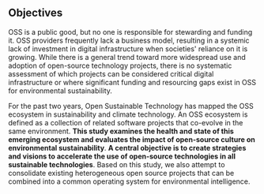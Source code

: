 ## Objectives 

OSS is a public good, but no one is responsible for stewarding and funding it. OSS providers frequently lack a business model, resulting in a systemic lack of investment in digital infrastructure when societies' reliance on it is growing. While there is a general trend toward more widespread use and adoption of open-source technology projects, there is no systematic assessment of which projects can be considered critical digital infrastructure or where significant funding and resourcing gaps exist in OSS for environmental sustainability.

For the past two years, Open Sustainable Technology has mapped the OSS ecosystem in sustainability and climate technology. An OSS ecosystem is defined as a collection of related software projects that co-evolve in the same environment. **This study examines the health and state of this emerging ecosystem and evaluates the impact of open-source culture on environmental sustainability**. **A central objective is to create strategies and visions to accelerate the use of open-source technologies in all sustainable technologies**. Based on this study, we also attempt to consolidate existing heterogeneous open source projects that can be combined into a common operating system for environmental intelligence.
